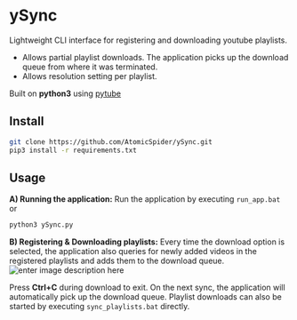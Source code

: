 # ySync

Lightweight CLI interface for registering and downloading youtube playlists.

 - Allows partial playlist downloads. The application picks up the download queue from where it was terminated.
 - Allows resolution setting per playlist.

Built on **python3** using [pytube](https://pypi.org/project/pytube/) 

## Install

```bash
git clone https://github.com/AtomicSpider/ySync.git
pip3 install -r requirements.txt
```

## Usage

**A) Running the application:**
Run the application by executing `run_app.bat`
or
```bash
python3 ySync.py
```
**B) Registering & Downloading playlists:**
Every time the download option is selected, the application also queries for newly added videos in the registered playlists and adds them to the download queue.
![enter image description here](https://s8.gifyu.com/images/ezgif.com-gif-maker-3ebf379f634a0bcb8.gif)

Press **Ctrl+C** during download to exit. On the next sync, the application will automatically pick up the download queue.
Playlist downloads can also be started by executing `sync_playlists.bat` directly.

